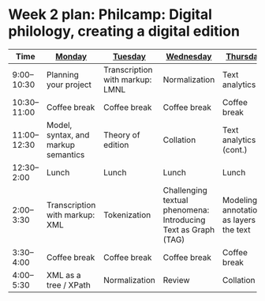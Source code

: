 # Week 2 plan: Philcamp: Digital philology, creating a digital edition

Time | [Monday](week_2/week_2_day_1_plan.md) |[Tuesday](week_2/week_2_day_2_plan.md) |[Wednesday](week_2/week_2_day_3_plan.md) |[Thursday](week_2/week_2_day_4_plan.md) |[Friday](week_2/week_2_day_5_plan.md) |
---- | ---- | ---- | ---- | ---- | ----  
9:00–10:30 | Planning your project | Transcription with markup: LMNL | Normalization | Text analytics 1 | Text analytics 2 
10:30–11:00 | Coffee break | Coffee break | Coffee break | Coffee break | Coffee break 
11:00–12:30 | Model, syntax, and markup semantics | Theory of edition | Collation | Text analytics 1 (cont.) | Text analytics 2 (cont.) 
12:30–2:00 | Lunch | Lunch | Lunch | Lunch | Lunch 
2:00–3:30 | Transcription with markup: XML | Tokenization | Challenging textual phenomena: Introducing Text as Graph (TAG) | Modeling: annotations as layers to the text | Queries and XML 
3:30–4:00 | Coffee break | Coffee break | Coffee break | Coffee break | Coffee break 
4:00–5:30 | XML as a tree / XPath | Normalization | Review | Collation 2 | Visualization as outcome 
